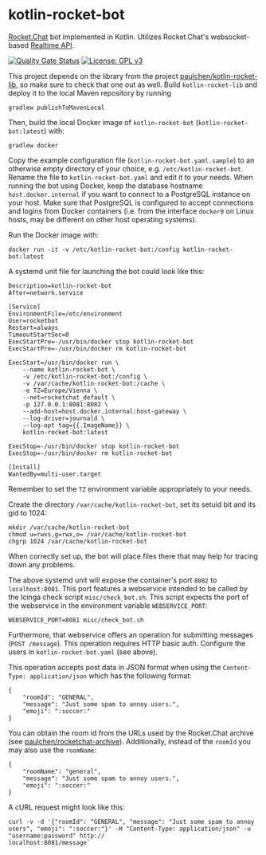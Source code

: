 # kotlin-rocket-bot

[Rocket.Chat](https://rocket.chat/) bot implemented in Kotlin. Utilizes Rocket.Chat's websocket-based [Realtime API](https://developer.rocket.chat/api/realtime-api).

[![Quality Gate Status](https://sonarcloud.io/api/project_badges/measure?project=paulchen_kotlin-rocket-bot&metric=alert_status)](https://sonarcloud.io/dashboard?id=paulchen_kotlin-rocket-bot)
[![License: GPL v3](https://img.shields.io/badge/License-GPLv3-blue.svg)](https://www.gnu.org/licenses/gpl-3.0)

This project depends on the library from the project [paulchen/kotlin-rocket-lib](https://github.com/paulchen/kotlin-rocket-lib),
so make sure to check that one out as well. Build `kotlin-rocket-lib` and deploy it
to the local Maven repository by running

`gradlew publishToMavenLocal`

Then, build the local Docker image of `kotlin-rocket-bot` (`kotlin-rocket-bot:latest`) with:

`gradlew docker`

Copy the example configuration file (`kotlin-rocket-bot.yaml.sample`) to an otherwise empty directory of your choice,
e.g. `/etc/kotlin-rocket-bot`. Rename the file to `kotlin-rocket-bot.yaml` and edit it to your needs.
When running the bot using Docker, keep the database hostname `host.docker.internal` if you
want to connect to a PostgreSQL instance on your host.
Make sure that PostgreSQL is configured to accept connections and logins from Docker containers
(i.e. from the interface `docker0` on Linux hosts, may be different on other host operating systems). 

Run the Docker image with:

`docker run -it -v /etc/kotlin-rocket-bot:/config kotlin-rocket-bot:latest`

A systemd unit file for launching the bot could look like this:

```[Unit]
Description=kotlin-rocket-bot
After=network.service

[Service]
EnvironmentFile=/etc/environment
User=rocketbot
Restart=always
TimeoutStartSec=0
ExecStartPre=-/usr/bin/docker stop kotlin-rocket-bot
ExecStartPre=-/usr/bin/docker rm kotlin-rocket-bot

ExecStart=/usr/bin/docker run \
    --name kotlin-rocket-bot \
    -v /etc/kotlin-rocket-bot:/config \
    -v /var/cache/kotlin-rocket-bot:/cache \
    -e TZ=Europe/Vienna \
    --net=rocketchat_default \
    -p 127.0.0.1:8081:8082 \
    --add-host=host.docker.internal:host-gateway \
    --log-driver=journald \
    --log-opt tag={{.ImageName}} \
    kotlin-rocket-bot:latest

ExecStop=-/usr/bin/docker stop kotlin-rocket-bot
ExecStop=-/usr/bin/docker rm kotlin-rocket-bot

[Install]
WantedBy=multi-user.target
```
Remember to set the `TZ` environment variable appropriately to your needs.

Create the directory `/var/cache/kotlin-rocket-bot`, set its setuid bit and its gid to 1024:

```
mkdir /var/cache/kotlin-rocket-bot
chmod u=rwxs,g=rwx,o= /var/cache/kotlin-rocket-bot
chgrp 1024 /var/cache/kotlin-rocket-bot
```

When correctly set up, the bot will place files there that may help for tracing down any problems.

The above systemd unit will expose the container's port `8082` to `localhost:8081`.
This port features a webservice intended to be called by the Icinga check script `misc/check_bot.sh`.
This script expects the port of the webservice in the environment variable `WEBSERVICE_PORT`:

`WEBSERVICE_PORT=8081 misc/check_bot.sh`

Furthermore, that webservice offers an operation for submitting messages (`POST /message`).
This operation requires HTTP basic auth. Configure the users in `kotlin-rocket-bot.yaml` (see above).

This operation accepts post data in JSON format when using the `Content-Type: application/json`
which has the following format:

```
{
    "roomId": "GENERAL",
    "message": "Just some spam to annoy users.",
    "emoji": ":soccer:"
}
```

You can obtain the room id from the URLs used by the Rocket.Chat archive
(see [paulchen/rocketchat-archive](https://github.com/paulchen/rocketchat-archive)).
Additionally, instead of the `roomId` you may also use the `roomName`:

```
{
    "roomName": "general",
    "message": "Just some spam to annoy users.",
    "emoji": ":soccer:"
}
```

A cURL request might look like this:

```
curl -v -d '{"roomId": "GENERAL", "message": "Just some spam to annoy users", "emoji": ":soccer:"}' -H "Content-Type: application/json" -u "username:password" http://
localhost:8081/message`
```
